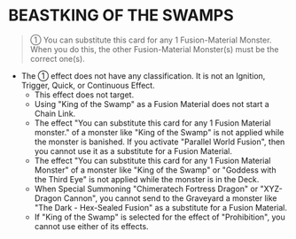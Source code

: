 # BEASTKING OF THE SWAMPS

> ① You can substitute this card for any 1 Fusion-Material Monster. When you do this, the other Fusion-Material Monster(s) must be the correct one(s).

*   The ① effect does not have any classification. It is not an Ignition, Trigger, Quick, or Continuous Effect.
    *   This effect does not target.
    *   Using "King of the Swamp" as a Fusion Material does not start a Chain Link.
    *   The effect "You can substitute this card for any 1 Fusion Material monster." of a monster like "King of the Swamp" is not applied while the monster is banished. If you activate "Parallel World Fusion", then you cannot use it as a substitute for a Fusion Material.
    *   The effect "You can substitute this card for any 1 Fusion Material Monster" of a monster like "King of the Swamp" or "Goddess with the Third Eye" is not applied while the monster is in the Deck.
    *   When Special Summoning "Chimeratech Fortress Dragon" or "XYZ-Dragon Cannon", you cannot send to the Graveyard a monster like "The Dark - Hex-Sealed Fusion" as a substitute for a Fusion Material.
    *   If "King of the Swamp" is selected for the effect of "Prohibition", you cannot use either of its effects.
